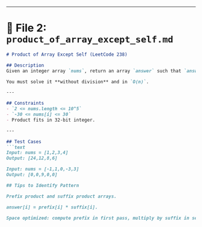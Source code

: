 
---

# 📂 File 2: `product_of_array_except_self.md`

```markdown
# Product of Array Except Self (LeetCode 238)

## Description
Given an integer array `nums`, return an array `answer` such that `answer[i]` equals the product of all elements of `nums` except `nums[i]`.  

You must solve it **without division** and in `O(n)`.

---

## Constraints
- `2 <= nums.length <= 10^5`
- `-30 <= nums[i] <= 30`
- Product fits in 32-bit integer.

---

## Test Cases
```text
Input: nums = [1,2,3,4]
Output: [24,12,8,6]

Input: nums = [-1,1,0,-3,3]
Output: [0,0,9,0,0]

## Tips to Identify Pattern

Prefix product and suffix product arrays.

answer[i] = prefix[i] * suffix[i].

Space optimized: compute prefix in first pass, multiply by suffix in second pass.